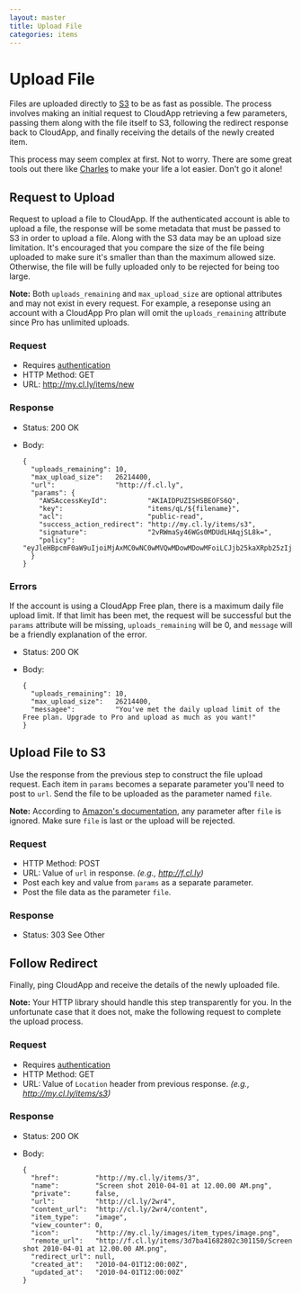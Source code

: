 ```yaml
---
layout: master
title: Upload File
categories: items
---
```


# Upload File

Files are uploaded directly to [S3](http://aws.amazon.com/s3/) to be as fast as
possible. The process involves making an initial request to CloudApp retrieving
a few parameters, passing them along with the file itself to S3, following the
redirect response back to CloudApp, and finally receiving the details of the
newly created item.

This process may seem complex at first. Not to worry. There are some great tools
out there like [Charles](http://charlesproxy.com/) to make your life a lot
easier. Don't go it alone!


## Request to Upload

Request to upload a file to CloudApp. If the authenticated account is able to
upload a file, the response will be some metadata that must be passed to S3 in
order to upload a file. Along with the S3 data may be an upload size limitation.
It's encouraged that you compare the size of the file being uploaded to make
sure it's smaller than than the maximum allowed size. Otherwise, the file will
be fully uploaded only to be rejected for being too large.

**Note:** Both `uploads_remaining` and `max_upload_size` are optional attributes
and may not exist in every request. For example, a reseponse using an account
with a CloudApp Pro plan will omit the `uploads_remaining` attribute since Pro
has unlimited uploads.

### Request

- Requires [authentication](/usage/#authentication)
- HTTP Method: GET
- URL: http://my.cl.ly/items/new

### Response

- Status: 200 OK
- Body:

      {
        "uploads_remaining": 10,
        "max_upload_size":   26214400,
        "url":               "http://f.cl.ly",
        "params": {
          "AWSAccessKeyId":          "AKIAIDPUZISHSBEOFS6Q",
          "key":                     "items/qL/${filename}",
          "acl":                     "public-read",
          "success_action_redirect": "http://my.cl.ly/items/s3",
          "signature":               "2vRWmaSy46WGs0MDUdLHAqjSL8k=",
          "policy":                  "eyJleHBpcmF0aW9uIjoiMjAxMC0wNC0wMVQwMDowMDowMFoiLCJjb25kaXRpb25zIjpbeyJidWNrZXQiOiJsaW5lYnJlYWstdGVzdCJ9LHsiYWNsIjoicHVibGljLXJlYWQifSx7InN1Y2Nlc3NfYWN0aW9uX3JlZGlyZWN0IjoiaHR0cDovL215LmNsb3VkYXBwLmxvY2FsL3VwbG9hZHMvczMifSxbInN0YXJ0cy13aXRoIiwiJGtleSIsInVwbG9hZHMvcUwvIl1dfQ=="
        }
      }

### Errors

If the account is using a CloudApp Free plan, there is a maximum daily file
upload limit. If that limit has been met, the request will be successful but the
`params` attribute will be missing, `uploads_remaining` will be 0, and `message`
will be a friendly explanation of the error.

- Status: 200 OK
- Body:

      {
        "uploads_remaining": 10,
        "max_upload_size":   26214400,
        "messagee":          "You've met the daily upload limit of the Free plan. Upgrade to Pro and upload as much as you want!"
      }


## Upload File to S3

Use the response from the previous step to construct the file upload request.
Each item in `params` becomes a separate parameter you'll need to post to `url`.
Send the file to be uploaded as the parameter named `file`.

**Note:** According to [Amazon's documentation][s3-docs], any parameter after
`file` is ignored. Make sure `file` is last or the upload will be rejected.

[s3-docs]: http://developer.amazonwebservices.com/connect/entry.jspa?externalID=1434

### Request

- HTTP Method: POST
- URL: Value of `url` in response. _(e.g., http://f.cl.ly)_
- Post each key and value from `params` as a separate parameter.
- Post the file data as the parameter `file`.

### Response

- Status: 303 See Other


## Follow Redirect

Finally, ping CloudApp and receive the details of the newly uploaded file.

**Note:** Your HTTP library should handle this step transparently for you. In
the unfortunate case that it does not, make the following request to complete
the upload process.

### Request

- Requires [authentication](/usage/#authentication)
- HTTP Method: GET
- URL: Value of `Location` header from previous response. _(e.g., http://my.cl.ly/items/s3)_

### Response

- Status: 200 OK
- Body:

      {
        "href":         "http://my.cl.ly/items/3",
        "name":         "Screen shot 2010-04-01 at 12.00.00 AM.png",
        "private":      false,
        "url":          "http://cl.ly/2wr4",
        "content_url":  "http://cl.ly/2wr4/content",
        "item_type":    "image",
        "view_counter": 0,
        "icon":         "http://my.cl.ly/images/item_types/image.png",
        "remote_url":   "http://f.cl.ly/items/3d7ba41682802c301150/Screen shot 2010-04-01 at 12.00.00 AM.png",
        "redirect_url": null,
        "created_at":   "2010-04-01T12:00:00Z",
        "updated_at":   "2010-04-01T12:00:00Z"
      }
